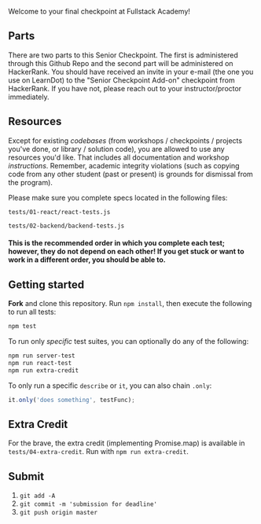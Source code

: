 Welcome to your final checkpoint at Fullstack Academy!

## Parts

There are two parts to this Senior Checkpoint.  The first is administered through this Github Repo and the second part will be administered on HackerRank.  You should have received an invite in your e-mail (the one you use on LearnDot) to the "Senior Checkpoint Add-on" checkpoint from HackerRank.  If you have not, please reach out to your instructor/proctor immediately.

## Resources

Except for existing *codebases* (from workshops / checkpoints / projects you've done, or library / solution code), you are allowed to use any resources you'd like. That includes all documentation and workshop *instructions*.  Remember, academic integrity violations (such as copying code from any other student (past or present) is grounds for dismissal from the program).

Please make sure you complete specs located in the following files:

`tests/01-react/react-tests.js`

`tests/02-backend/backend-tests.js`

#### This is the recommended order in which you complete each test; however, they do not depend on each other! If you get stuck or want to work in a different order, you should be able to.

## Getting started

**Fork** and clone this repository. Run `npm install`, then execute the following to run all tests:

```bash
npm test
```

To run only _specific_ test suites, you can optionally do any of the following:

```bash
npm run server-test
npm run react-test
npm run extra-credit
```

To only run a specific `describe` or `it`, you can also chain `.only`:

```js
it.only('does something', testFunc);
```

## Extra Credit

For the brave, the extra credit (implementing Promise.map) is available in `tests/04-extra-credit`. Run with `npm run extra-credit`.

## Submit

1. `git add -A`
2. `git commit -m 'submission for deadline'`
3. `git push origin master`
